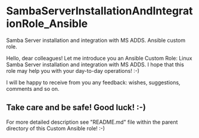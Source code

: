 # SambaServerInstallationAndIntegrationRole_Ansible
Samba Server installation and integration with MS ADDS. Ansible custom role.

Hello, dear colleagues!
Let me introduce you an Ansible Custom Role: Linux Samba Server installation
and integration with MS ADDS.
I hope that this role may help you with your day-to-day operations! :-)

I will be happy to receive from you any feedback: wishes, suggestions, comments 
and so on.

Take care and be safe! Good luck! :-)
---
For more detailed description see "README.md" file within the parent directory of
this Custom Ansible role! :-)
